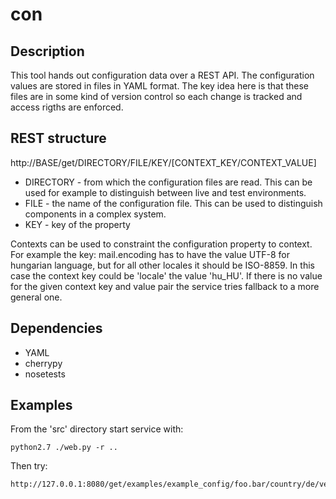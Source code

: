# con

## Description

This tool hands out configuration data over a REST API. The configuration values
are stored in files in YAML format. The key idea here is that these files are
in some kind of version control so each change is tracked and access rigths are
enforced.

## REST structure

http://BASE/get/DIRECTORY/FILE/KEY/[CONTEXT_KEY/CONTEXT_VALUE]

* DIRECTORY - from which the configuration files are read. This can be used
              for example to distinguish between live and test environments.
* FILE      - the name of the configuration file. This can be used to distinguish
              components in a complex system.
* KEY       - key of the property

Contexts can be used to constraint the configuration property to context. For example the
key: mail.encoding has to have the value UTF-8 for hungarian language, but for all other
locales it should be ISO-8859. In this case the context key could be 'locale' the value
'hu_HU'. If there is no value for the given context key and value pair the service tries
fallback to a more general one.

## Dependencies

* YAML
* cherrypy
* nosetests

## Examples

From the 'src' directory start service with:

    python2.7 ./web.py -r ..

Then try:

    http://127.0.0.1:8080/get/examples/example_config/foo.bar/country/de/version/4
